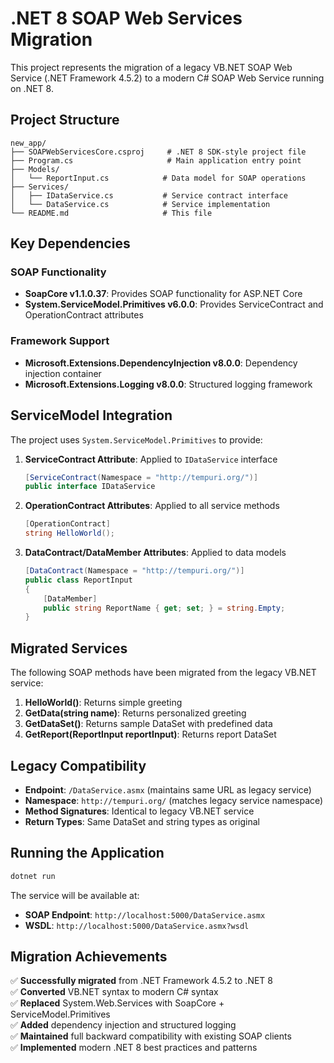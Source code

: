 # .NET 8 SOAP Web Services Migration

This project represents the migration of a legacy VB.NET SOAP Web Service (.NET Framework 4.5.2) to a modern C# SOAP Web Service running on .NET 8.

## Project Structure

```
new_app/
├── SOAPWebServicesCore.csproj     # .NET 8 SDK-style project file
├── Program.cs                     # Main application entry point
├── Models/
│   └── ReportInput.cs            # Data model for SOAP operations
├── Services/
│   ├── IDataService.cs           # Service contract interface
│   └── DataService.cs            # Service implementation
└── README.md                     # This file
```

## Key Dependencies

### SOAP Functionality
- **SoapCore v1.1.0.37**: Provides SOAP functionality for ASP.NET Core
- **System.ServiceModel.Primitives v6.0.0**: Provides ServiceContract and OperationContract attributes

### Framework Support
- **Microsoft.Extensions.DependencyInjection v8.0.0**: Dependency injection container
- **Microsoft.Extensions.Logging v8.0.0**: Structured logging framework

## ServiceModel Integration

The project uses `System.ServiceModel.Primitives` to provide:

1. **ServiceContract Attribute**: Applied to `IDataService` interface
   ```csharp
   [ServiceContract(Namespace = "http://tempuri.org/")]
   public interface IDataService
   ```

2. **OperationContract Attributes**: Applied to all service methods
   ```csharp
   [OperationContract]
   string HelloWorld();
   ```

3. **DataContract/DataMember Attributes**: Applied to data models
   ```csharp
   [DataContract(Namespace = "http://tempuri.org/")]
   public class ReportInput
   {
       [DataMember]
       public string ReportName { get; set; } = string.Empty;
   }
   ```

## Migrated Services

The following SOAP methods have been migrated from the legacy VB.NET service:

1. **HelloWorld()**: Returns simple greeting
2. **GetData(string name)**: Returns personalized greeting  
3. **GetDataSet()**: Returns sample DataSet with predefined data
4. **GetReport(ReportInput reportInput)**: Returns report DataSet

## Legacy Compatibility

- **Endpoint**: `/DataService.asmx` (maintains same URL as legacy service)
- **Namespace**: `http://tempuri.org/` (matches legacy service namespace)
- **Method Signatures**: Identical to legacy VB.NET service
- **Return Types**: Same DataSet and string types as original

## Running the Application

```bash
dotnet run
```

The service will be available at:
- **SOAP Endpoint**: `http://localhost:5000/DataService.asmx`
- **WSDL**: `http://localhost:5000/DataService.asmx?wsdl`

## Migration Achievements

✅ **Successfully migrated** from .NET Framework 4.5.2 to .NET 8  
✅ **Converted** VB.NET syntax to modern C# syntax  
✅ **Replaced** System.Web.Services with SoapCore + ServiceModel.Primitives  
✅ **Added** dependency injection and structured logging  
✅ **Maintained** full backward compatibility with existing SOAP clients  
✅ **Implemented** modern .NET 8 best practices and patterns
